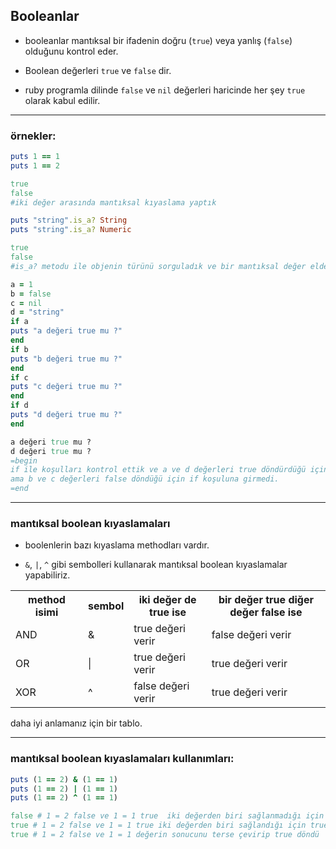 ## Booleanlar

* booleanlar mantıksal bir ifadenin doğru (`true`) veya yanlış (`false`) olduğunu kontrol eder.

* Boolean değerleri `true` ve `false` dir.

* ruby programla dilinde `false` ve `nil` değerleri haricinde her şey `true` olarak kabul edilir.

<hr></hr>
<h3>örnekler:</h3>

```ruby
puts 1 == 1
puts 1 == 2
```
```ruby
true
false
#iki değer arasında mantıksal kıyaslama yaptık
```
```ruby
puts "string".is_a? String
puts "string".is_a? Numeric
```
```ruby
true
false
#is_a? metodu ile objenin türünü sorguladık ve bir mantıksal değer elde ettik
```
```ruby
a = 1
b = false
c = nil
d = "string"
if a
puts "a değeri true mu ?"
end
if b
puts "b değeri true mu ?"
end
if c
puts "c değeri true mu ?"
end
if d
puts "d değeri true mu ?"
end
```
```ruby
a değeri true mu ?
d değeri true mu ?
=begin
if ile koşulları kontrol ettik ve a ve d değerleri true döndürdüğü için if koşuluna girdi
ama b ve c değerleri false döndüğü için if koşuluna girmedi.
=end
```

<hr></hr>
<h3>mantıksal boolean kıyaslamaları</h3>

* boolenlerin bazı kıyaslama methodları vardır.

* `&`, `|`, `^` gibi sembolleri kullanarak mantıksal boolean kıyaslamalar yapabiliriz.

<table style="width:100%">
<tr>
<th  width="100px">method isimi</th>
<th>sembol</th>
<th>iki değer de true ise </th>
<th>bir değer true diğer değer false ise</th>
</tr>
<tr>
<td>AND</td>
<td>&</td>
<td>true değeri verir</td>
<td>false değeri verir</td>
</tr>
<tr>
<td>OR</td>
<td>|</td>
<td>true değeri verir</td>
<td>true değeri verir</td>
</tr>
<tr>
<td>XOR</td>
<td>^</td>
<td>false değeri verir</td>
<td>true değeri verir</td>
</tr>
</table>

daha iyi anlamanız için bir tablo.

<hr></hr>

<h3>mantıksal boolean kıyaslamaları kullanımları:</h3>

```ruby
puts (1 == 2) & (1 == 1)
puts (1 == 2) | (1 == 1)
puts (1 == 2) ^ (1 == 1)
```
```ruby
false # 1 = 2 false ve 1 = 1 true  iki değerden biri sağlanmadığı için false döndü
true # 1 = 2 false ve 1 = 1 true iki değerden biri sağlandığı için true döndü
true # 1 = 2 false ve 1 = 1 değerin sonucunu terse çevirip true döndü
```
